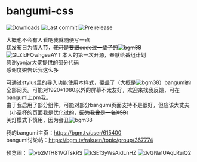 # bangumi-css
[![Downloads](https://img.shields.io/github/downloads/rabbitohh/bangumi-css/total?style=flat-square)](https://github.com/rabbitohh/bangumi-css/releases)
![Last commit](https://img.shields.io/github/last-commit/rabbitohh/bangumi-css)
![Pre release](https://img.shields.io/github/release-pre/rabbitohh/bangumi-css)

大概也不会有人看吧我就随便写一点  
初发布日为情人节，~~我可是要跟code过一辈子的![bgm38](https://bgm.tv/img/smiles/tv/15.gif)~~  ![GLZIdFOwhgeaAYT](https://user-images.githubusercontent.com/96970233/153983533-91dda87e-cef3-4f85-928d-babb02a50c53.png)
本人的第一次开源，奉献给番组计划  
感谢yonjar大佬提供的部分代码  
感谢度娘告诉我这么多  

可通过stylus里的导入功能使用本样式，覆盖了（大概是![bgm38](https://bgm.tv/img/smiles/tv/15.gif)）bangumi的全部网页。可能对1920\*1080以外的屏幕不太友好，欢迎来找我反馈，可在bangumi上pm我。  
由于我启用了部分组件，可能对部分bangumi页面支持不是很好，但应该大丈夫（小圣杯的页面我是优化过的，~~因为我曾是一名XSB~~）  
关灯模式下慎用，因为会丑![bgm38](https://bgm.tv/img/smiles/tv/15.gif)

我的bangumi主页：https://bgm.tv/user/615400  
bangumi讨论帖：https://bgm.tv/rakuen/topic/group/367774  

预览图：
![vb2MfH81VQTskRS](https://user-images.githubusercontent.com/96970233/153983520-ad389a6b-78a4-4ead-94a6-2e813edd999a.png)
![kSEf3yWsAidLnHZ](https://user-images.githubusercontent.com/96970233/153983526-f88578ac-f788-4f51-a7b0-308710d352af.png)
![dvGNa1UAqLRuiQ2](https://user-images.githubusercontent.com/96970233/153983530-04750d66-6c52-40e1-839b-8f2bc5465eed.png)
